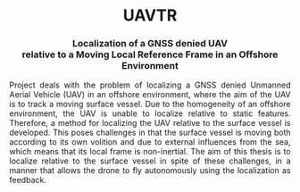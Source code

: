 <div align="center">
    <h1>UAVTR</h1>
    <h3>Localization of a GNSS denied UAV <br> relative to a Moving Local Reference Frame in an Offshore Environment</h3>
</div>

<p align="justify">
Project deals with the problem of localizing a GNSS denied Unmanned Aerial Vehicle (UAV) in an offshore environment, where the aim of the UAV is to track a moving surface vessel. Due to the homogeneity of an offshore environment, the UAV is unable to localize relative to static features. Therefore, a method for localizing the UAV relative to the surface vessel is developed. This poses challenges in that the surface vessel is moving both according to its own volition and due to external influences from the sea, which means that its local frame is non-inertial. The aim of this thesis is to localize relative to the surface vessel in spite of these challenges, in a manner that allows the drone to fly autonomously using the localization as feedback.
</p>

